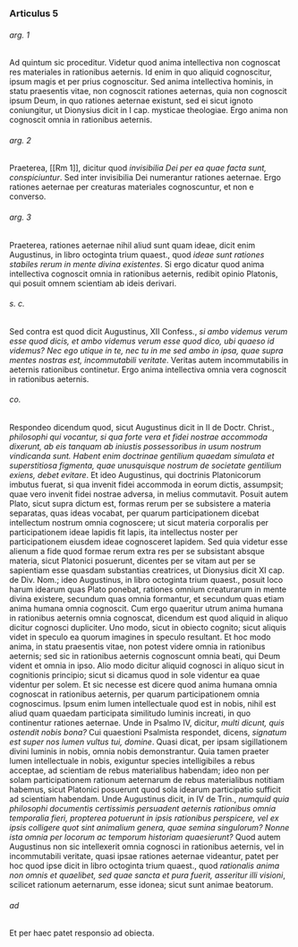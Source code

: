 ### Articulus 5

###### arg. 1
Ad quintum sic proceditur. Videtur quod anima intellectiva non cognoscat res materiales in rationibus aeternis. Id enim in quo aliquid cognoscitur, ipsum magis et per prius cognoscitur. Sed anima intellectiva hominis, in statu praesentis vitae, non cognoscit rationes aeternas, quia non cognoscit ipsum Deum, in quo rationes aeternae existunt, sed ei sicut ignoto coniungitur, ut Dionysius dicit in I cap. mysticae theologiae. Ergo anima non cognoscit omnia in rationibus aeternis.

###### arg. 2
Praeterea, [[Rm 1]], dicitur quod *invisibilia Dei per ea quae facta sunt, conspiciuntur*. Sed inter invisibilia Dei numerantur rationes aeternae. Ergo rationes aeternae per creaturas materiales cognoscuntur, et non e converso.

###### arg. 3
Praeterea, rationes aeternae nihil aliud sunt quam ideae, dicit enim Augustinus, in libro octoginta trium quaest., quod *ideae sunt rationes stabiles rerum in mente divina existentes*. Si ergo dicatur quod anima intellectiva cognoscit omnia in rationibus aeternis, redibit opinio Platonis, qui posuit omnem scientiam ab ideis derivari.

###### s. c.
Sed contra est quod dicit Augustinus, XII Confess., *si ambo videmus verum esse quod dicis, et ambo videmus verum esse quod dico, ubi quaeso id videmus? Nec ego utique in te, nec tu in me sed ambo in ipsa, quae supra mentes nostras est, incommutabili veritate*. Veritas autem incommutabilis in aeternis rationibus continetur. Ergo anima intellectiva omnia vera cognoscit in rationibus aeternis.

###### co.
Respondeo dicendum quod, sicut Augustinus dicit in II de Doctr. Christ., *philosophi qui vocantur, si qua forte vera et fidei nostrae accommoda dixerunt, ab eis tanquam ab iniustis possessoribus in usum nostrum vindicanda sunt. Habent enim doctrinae gentilium quaedam simulata et superstitiosa figmenta, quae unusquisque nostrum de societate gentilium exiens, debet evitare*. Et ideo Augustinus, qui doctrinis Platonicorum imbutus fuerat, si qua invenit fidei accommoda in eorum dictis, assumpsit; quae vero invenit fidei nostrae adversa, in melius commutavit. Posuit autem Plato, sicut supra dictum est, formas rerum per se subsistere a materia separatas, quas ideas vocabat, per quarum participationem dicebat intellectum nostrum omnia cognoscere; ut sicut materia corporalis per participationem ideae lapidis fit lapis, ita intellectus noster per participationem eiusdem ideae cognosceret lapidem. Sed quia videtur esse alienum a fide quod formae rerum extra res per se subsistant absque materia, sicut Platonici posuerunt, dicentes per se vitam aut per se sapientiam esse quasdam substantias creatrices, ut Dionysius dicit XI cap. de Div. Nom.; ideo Augustinus, in libro octoginta trium quaest., posuit loco harum idearum quas Plato ponebat, rationes omnium creaturarum in mente divina existere, secundum quas omnia formantur, et secundum quas etiam anima humana omnia cognoscit. Cum ergo quaeritur utrum anima humana in rationibus aeternis omnia cognoscat, dicendum est quod aliquid in aliquo dicitur cognosci dupliciter. Uno modo, sicut in obiecto cognito; sicut aliquis videt in speculo ea quorum imagines in speculo resultant. Et hoc modo anima, in statu praesentis vitae, non potest videre omnia in rationibus aeternis; sed sic in rationibus aeternis cognoscunt omnia beati, qui Deum vident et omnia in ipso. Alio modo dicitur aliquid cognosci in aliquo sicut in cognitionis principio; sicut si dicamus quod in sole videntur ea quae videntur per solem. Et sic necesse est dicere quod anima humana omnia cognoscat in rationibus aeternis, per quarum participationem omnia cognoscimus. Ipsum enim lumen intellectuale quod est in nobis, nihil est aliud quam quaedam participata similitudo luminis increati, in quo continentur rationes aeternae. Unde in Psalmo IV, dicitur, *multi dicunt, quis ostendit nobis bona?* Cui quaestioni Psalmista respondet, dicens, *signatum est super nos lumen vultus tui, domine*. Quasi dicat, per ipsam sigillationem divini luminis in nobis, omnia nobis demonstrantur. Quia tamen praeter lumen intellectuale in nobis, exiguntur species intelligibiles a rebus acceptae, ad scientiam de rebus materialibus habendam; ideo non per solam participationem rationum aeternarum de rebus materialibus notitiam habemus, sicut Platonici posuerunt quod sola idearum participatio sufficit ad scientiam habendam. Unde Augustinus dicit, in IV de Trin., *numquid quia philosophi documentis certissimis persuadent aeternis rationibus omnia temporalia fieri, propterea potuerunt in ipsis rationibus perspicere, vel ex ipsis colligere quot sint animalium genera, quae semina singulorum? Nonne ista omnia per locorum ac temporum historiam quaesierunt?* Quod autem Augustinus non sic intellexerit omnia cognosci in rationibus aeternis, vel in incommutabili veritate, quasi ipsae rationes aeternae videantur, patet per hoc quod ipse dicit in libro octoginta trium quaest., quod *rationalis anima non omnis et quaelibet, sed quae sancta et pura fuerit, asseritur illi visioni*, scilicet rationum aeternarum, esse idonea; sicut sunt animae beatorum.

###### ad 
Et per haec patet responsio ad obiecta.

